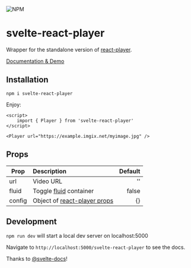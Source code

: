 ![NPM](https://img.shields.io/npm/l/svelte-react-player)

# svelte-react-player

Wrapper for the standalone version of [react-player](https://github.com/CookPete/react-player).

[Documentation & Demo](https://perspective-software.github.io/svelte-react-player/)

## Installation

`npm i svelte-react-player`

Enjoy:

```sveltehtml
<script>
    import { Player } from 'svelte-react-player'
</script>

<Player url="https://example.imgix.net/myimage.jpg" />
```

## Props

| Prop   | Description  | Default |
| -------|:-------------| -------:|
| url    | Video URL    | ''
| fluid  | Toggle [fluid](https://github.com/CookPete/react-player#responsive-player) container| false
| config | Object of [react-player props](https://github.com/CookPete/react-player#props) | {}

## Development

`npm run dev` will start a local dev server on localhost:5000

Navigate to `http://localhost:5000/svelte-react-player` to see the docs.

Thanks to [@svelte-docs](https://github.com/AlexxNB/svelte-docs)!

